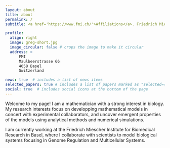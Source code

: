 ```yaml
---
layout: about
title: about
permalink: /
subtitle: <a href='https://www.fmi.ch/'>Affiliations</a>. Friedrich Miescher Institute for Biomedical Research, Basel.

profile:
  align: right
  image: greg-short.jpg
  image_circular: false # crops the image to make it circular
  address: >
      FMI
      Maulbeerstrasse 66
      4058 Basel
      Switzerland

news: true  # includes a list of news items
selected_papers: true # includes a list of papers marked as "selected={true}"
social: true  # includes social icons at the bottom of the page
---
```

Welcome to my page! I am a mathematician with a strong interest in biology. My research interests focus on developping mathematical models in concert with experimental collaborators, and uncover emergent properties of the models using analytical methods and numerical simulations.

I am currently working at the Friedrich Miescher Institute for Biomedical Research in Basel, where I collaborate with scientists to model biological systems focusing in Genome Regulation and Multicellular Systems. 

<!-- 
Write your biography here. Tell the world about yourself. Link to your favorite [subreddit](http://reddit.com). You can put a picture in, too. The code is already in, just name your picture `prof_pic.jpg` and put it in the `img/` folder.

Put your address / P.O. box / other info right below your picture. You can also disable any these elements by editing `profile` property of the YAML header of your `_pages/about.md`. Edit `_bibliography/papers.bib` and Jekyll will render your [publications page](/al-folio/publications/) automatically.

Link to your social media connections, too. This theme is set up to use [Font Awesome icons](http://fortawesome.github.io/Font-Awesome/) and [Academicons](https://jpswalsh.github.io/academicons/), like the ones below. Add your Facebook, Twitter, LinkedIn, Google Scholar, or just disable all of them. -->
